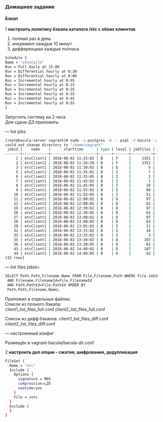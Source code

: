 ### Домашнее задание
#### Бэкап

1 **настроить политику бэкапа каталога /etc с обоих клиентов**  

1) полный раз в день  
2) инкремент каждые 10 минут  
3) дифференциал каждые полчаса  
```bash
Schedule {
Name = "otusCycle"
Run = Full daily at 15:00
Run = Differential hourly at 0:30
Run = Differential hourly at 0:00
Run = Incremental hourly at 0:05
Run = Incremental hourly at 0:15
Run = Incremental hourly at 0:25
Run = Incremental hourly at 0:35
Run = Incremental hourly at 0:45
Run = Incremental hourly at 0:55
}
```
Запустить систему на 2 часа  
Для сдачи ДЗ приложить:  

— list jobs  

```bash
[root@bacula-server vagrant]# sudo -u postgres -H -- psql -d bacula -c "SELECT DISTINCT Job.JobId,Job.Name,Job.StartTime,Job.Type, Job.Level,Job.JobFiles,Job.JobBytes,Job.JobStatus  FROM JobMedia,Job  WHERE JobMedia.JobId=Job.JobId  AND JobMedia.MediaId=1   ORDER by Job.StartTime;" 
could not change directory to "/home/vagrant"
 jobid |    name    |      starttime      | type | level | jobfiles | jobbytes | jobstatus 
-------+------------+---------------------+------+-------+----------+----------+-----------
     1 | etcClient1 | 2018-08-02 11:25:02 | B    | F     |     2351 | 12584208 | T
     2 | etcClient2 | 2018-08-02 11:26:39 | B    | F     |     2351 | 12584217 | T
     3 | etcClient1 | 2018-08-02 11:30:02 | B    | D     |        5 |     2492 | T
     5 | etcClient1 | 2018-08-02 11:35:02 | B    | I     |        7 |     7345 | T
     6 | etcClient2 | 2018-08-02 11:35:05 | B    | I     |        2 |      340 | T
     7 | etcClient1 | 2018-08-02 11:45:02 | B    | I     |        1 |      358 | T
     8 | etcClient2 | 2018-08-02 11:45:05 | B    | I     |       10 |     9457 | T
     9 | etcClient1 | 2018-08-02 11:55:02 | B    | I     |       86 |   104334 | T
    10 | etcClient2 | 2018-08-02 11:55:05 | B    | I     |       51 |    30266 | T
    11 | etcClient1 | 2018-08-02 12:00:02 | B    | D     |       97 |   114193 | T
    12 | etcClient2 | 2018-08-02 12:00:05 | B    | D     |       62 |    40063 | T
    19 | etcClient1 | 2018-08-02 12:30:02 | B    | D     |       97 |   114193 | T
    20 | etcClient2 | 2018-08-02 12:30:05 | B    | D     |       62 |    40063 | T
    27 | etcClient1 | 2018-08-02 13:00:02 | B    | D     |       97 |   114193 | T
    28 | etcClient2 | 2018-08-02 13:00:05 | B    | D     |       62 |    40063 | T
    29 | etcClient1 | 2018-08-02 13:05:02 | B    | I     |       11 |     4507 | T
    31 | etcClient1 | 2018-08-02 13:15:02 | B    | I     |       10 |     4508 | T
    33 | etcClient1 | 2018-08-02 13:25:02 | B    | I     |        3 |     1766 | T
    35 | etcClient1 | 2018-08-02 13:30:02 | B    | D     |      107 |   119095 | T
    36 | etcClient2 | 2018-08-02 13:30:05 | B    | D     |       62 |    40063 | T
    43 | etcClient1 | 2018-08-02 14:00:02 | B    | D     |      107 |   119095 | T
    44 | etcClient2 | 2018-08-02 14:00:05 | B    | D     |       62 |    40063 | T
(22 rows)
```

— list files jobid=<idfullbackup>  

```bash
SELECT Path.Path,Filename.Name FROM File,Filename,Path WHERE File.JobId=%1 
 AND Filename.FilenameId=File.FilenameId 
 AND Path.PathId=File.PathId ORDER BY
 Path.Path,Filename.Name;
 ```
Приложил в отдельных файлах.  
Список из полного бэкапа:  
client1_list_files_full.conf
client2_list_files_full.conf

Список из дифф бэкапов.
client1_list_files_diff.conf
client2_list_files_diff.conf

— настроенный конфиг  

Размещён в vagrant-bacula/bacula-dir.conf


2 **настроить доп опции - сжатия, шифрования, дедупликация</idfullbackup>**  

```bash
FileSet {
  Name = "etc"
  Include {
    Options {
      signature = MD5
      compression=LZO
      noatime=yes 
    }
    File = /etc
  }
  Exclude {
  }
}
```
